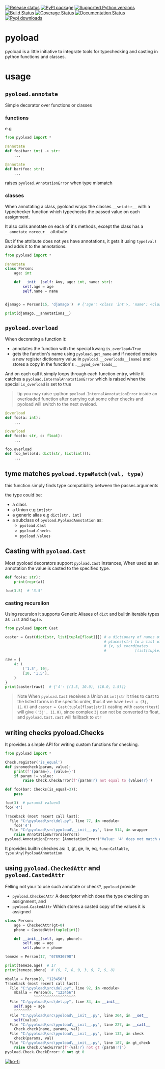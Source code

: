 [![Release status](https://github.com/ken-morel/pyoload/actions/workflows/python-publish.yml/badge.svg)](https://github.com/ken-morel/pyoload/releases)
[![PyPI package](https://badge.fury.io/py/pyoload.svg)](https://pypi.org/project/pyoload)
[![Supported Python versions](https://img.shields.io/pypi/pyversions/pyoload)](https://pypi.org/project/pyoload)
[![Build Status](https://github.com/ken-morel/pyoload/actions/workflows/test.yml/badge.svg?branch=main)](https://github.com/ken-morel/pyoload/tree/mai)
[![Coverage Status](https://coveralls.io/repos/github/ken-morel/pyoload/badge.svg?branch=main)](https://coveralls.io/github/ken-morel/pyoload?branch=mai)
[![Documentation Status](https://readthedocs.org/projects/pyoload/badge/?version=latest)](https://pyoload.readthedocs.io)
[![Pypi downloads](https://img.shields.io/pypi/dm/pyoload)](https://pypi.org/project/pyoload)

# pyoload

pyoload is a little initiative to integrate tools for typechecking and
casting in python functions and classes.

# usage

## `pyoload.annotate`

Simple decorator over functions or classes

### functions

e.g

```python
from pyoload import *

@annotate
def foo(bar: int) -> str:
    ...

@annotate
def bar(foo: str):
    ...
```

raises `pyoload.AnnotationError` when type mismatch

### classes

When annotating a class, pyoload wraps the classes `__setattr__` with
a typechecker function which typechecks the passed value on each assignment.

It also calls annotate on each of it's methods, except the class has a
`__annotate_norecur__` attribute.

But if the attribute does not yes have annotations, it gets it using
`type(val)` and adds it to the annotations.

```python
from pyoload import *

@annotate
class Person:
    age: int

    def __init__(self: Any, age: int, name: str):
        self.age = age
        self.name = name


djamago = Person(15, 'djamago')  # {'age': <class 'int'>, 'name': <class 'str'>}

print(djamago.__annotations__)
```

## `pyoload.overload`

When decorating a function it:
- annotates the function with the special kwarg `is_overload=True`
- gets the function's name using `pyoload.get_name` and if needed
  creates a new register dictionarry value in
  `pyoload.__overloads__[name]` and stores a copy in
  the function's `.__pyod_overloads__`

And on each call it simply loops through each function entry, while
it catches a `pyoload.InternalAnnotationError` which is raised when
the special `is_overload` is set to true

> tip
  you may raise :python:`pyoload.InternalAnnotationError` inside an overloaded
  function after carrying out some other checks and pyoload will switch to the
  next oveload.

```python
@overload
def foo(a: int):
    ...

@overload
def foo(b: str, c: float):
    ...

foo.overload
def foo_hello(d: dict[str, list[int]]):
    ...
```

## tyme matches `pyoload.typeMatch(val, type)`

this function simply finds type compatibility between the passes arguments

the type could be:
- a class
- a Union e.g `int|str`
- a generic alias e.g `dict[str, int]`
- a subclass of `pyoload.PyoloadAnnotation` as:
  - `pyoload.Cast`
  - `pyoload.Checks`
  - `pyoload.Values`

## Casting with `pyoload.Cast`

Most pyoload decorators support `pyoload.Cast` instances,
When used as an annotation the value is casted to the specified type.

```python
def foo(a: str):
    print(repr(a))

foo(3.5)  # '3.5'
```

### casting recursiion

Using recursion it supports Generic Aliases of `dict` and builtin iterable
types as `list` and `tuple`.

```python
from pyoload import Cast

caster = Cast(dict[str, list[tuple[float]]]) # a dictionary of names of
                                             # places[str] to a list of their
                                             # (x, y) coordinates
                                             #             [list[tuple[float]]]

raw = {
    4: (
        ['1.5', 10],
        [10, '1.5'],
    )
}
print(caster(raw))  # {'4': [(1.5, 10.0), (10.0, 1.5)]}
```

> Note
  When `pyoload.Cast` receives a Union as `int|str` it tries to
  cast to the listed forms in the specific order, thus if we have
  `test = (3j, 11.0)` and `caster = Cast(tuple[float|str])` casting with
  `caster(test)` will give `('3j', 11.0)`, since complex `3j` can not be
  converted to float, and `pyoload.Cast.cast` will fallback to `str`

## writing checks pyoload.Checks

It provides a simple API for writing custom functions for checking.

```python
from pyoload import *

Check.register('is_equal')
def isnonecheck(param, value):
    print(f'{param=}, {value=}')
    if param != value:
        raise Check.CheckError(f'{param!r} not equal to {value!r}')

def foo(bar: Checks(is_equal=3)):
    pass

foo(3)  # param=3 value=3
foo('4')

Traceback (most recent call last):
  File "C:\pyoload\src\del.py", line 77, in <module>
    foo('4')
  File "C:\pyoload\src\pyoload\__init__.py", line 514, in wrapper
    raise AnnotationErrors(errors)
pyoload.AnnotationErrors: [AnnotationError("Value: '4' does not match annotation: <Checks(is_equal=3)> for argument 'bar' of function __main__.foo")]
```

It provides builtin checkes as: lt, gt, ge, le, eq, `func:Callable`,
`type:Any|PyoloadAnnotation`

## using `pyoload.CheckedAttr` and `pyoload.CastedAttr`

Felling not your to use such annotate or check?, `pyoload` provide
- `pyoload.CheckedAttr` A descriptor which does the type checking on
  assignment, and
- `pyoload.CastedAttr` Which stores a casted copy of the values it is assigned

```python
class Person:
    age = CheckedAttr(gt=0)
    phone = CastedAttr(tuple[int])

    def __init__(self, age, phone):
        self.age = age
        self.phone = phone

temeze = Person(17, "678936798")

print(temeze.age)  # 17
print(temeze.phone)  # (6, 7, 8, 9, 3, 6, 7, 9, 8)

mballa = Person(0, "123456")
Traceback (most recent call last):
  File "C:\pyoload\src\del.py", line 92, in <module>
    mballa = Person(0, "123456")
             ^^^^^^^^^^^^^^^^^^^
  File "C:\pyoload\src\del.py", line 84, in __init__
    self.age = age
    ^^^^^^^^
  File "C:\pyoload\src\pyoload\__init__.py", line 264, in __set__
    self(value)
  File "C:\pyoload\src\pyoload\__init__.py", line 227, in __call__
    Check.check(name, params, val)
  File "C:\pyoload\src\pyoload\__init__.py", line 132, in check
    check(params, val)
  File "C:\pyoload\src\pyoload\__init__.py", line 187, in gt_check
    raise Check.CheckError(f'{val!r} not gt {param!r}')
pyoload.Check.CheckError: 0 not gt 0
```


[![ko-fi](https://ko-fi.com/img/githubbutton_sm.svg)](https://ko-fi.com/G2G4XYJU6)
